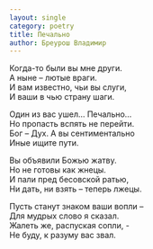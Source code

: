 ```yaml
---
layout: single
category: poetry
title: Печально
author: Бреурош Владимир
---
```


Когда-то были вы мне други.  
А ныне – лютые враги.  
И вам известно, чьи вы слуги,  
И ваши в чью страну шаги.  

Один из вас ушел… Печально…  
Но пропасть вспять не перейти.  
Бог – Дух. А вы сентиментально  
Иные ищите пути.  

Вы объявили Божью жатву.  
Но не готовы как жнецы.  
И пали пред бесовской ратью,  
Ни дать, ни взять – теперь лжецы.  

Пусть станут знаком ваши вопли –  
Для мудрых слово я сказал.  
Жалеть же, распуская сопли, -  
Не буду, к разуму вас звал.  
